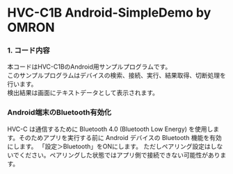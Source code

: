 # HVC-C1B Android-SimpleDemo by OMRON

### 1. コード内容  
 本コードはHVC-C1BのAndroid用サンプルプログラムです。  
 このサンプルプログラムはデバイスの検索、接続、実行、結果取得、切断処理を行います。  
 検出結果は画面にテキストデータとして表示されます。


### Android端末のBluetooth有効化 
 HVC-C は通信するために Bluetooth 4.0 (Bluetooth Low Energy) を使用します。そのためアプリを実行する前に Android デバイスの Bluetooth 機能を有効にします。
 「設定＞Bluetooth」をONにします。
 ただしペアリング設定はしないでください。ペアリングした状態ではアプリ側で接続できない可能性があります。 

